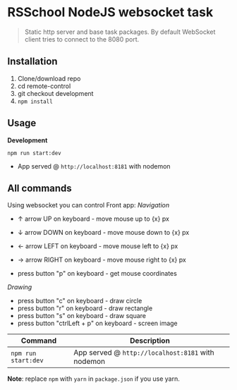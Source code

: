 # RSSchool NodeJS websocket task

> Static http server and base task packages.
> By default WebSocket client tries to connect to the 8080 port.

## Installation

1. Clone/download repo
2. cd remote-control
3. git checkout development
4. `npm install`

## Usage

**Development**

`npm run start:dev`

* App served @ `http://localhost:8181` with nodemon

## All commands

Using websocket you can control Front app:
*Navigation*
- ↑ arrow UP on keyboard - move mouse up to {x} px
- ↓ arrow DOWN on keyboard - move mouse down to {x} px
- ← arrow LEFT on keyboard - move mouse left to {x} px
- → arrow RIGHT on keyboard - move mouse right to {x} px

- press button "p" on keyboard - get mouse coordinates

*Drawing*
- press button "c" on keyboard - draw circle
- press button "r" on keyboard - draw rectangle
- press button "s" on keyboard - draw square
- press button "ctrlLeft + p" on keyboard - screen image

| Command             | Description                                          |
| ------------------- | ---------------------------------------------------- |
| `npm run start:dev` | App served @ `http://localhost:8181` with nodemon    |


**Note**: replace `npm` with `yarn` in `package.json` if you use yarn.
